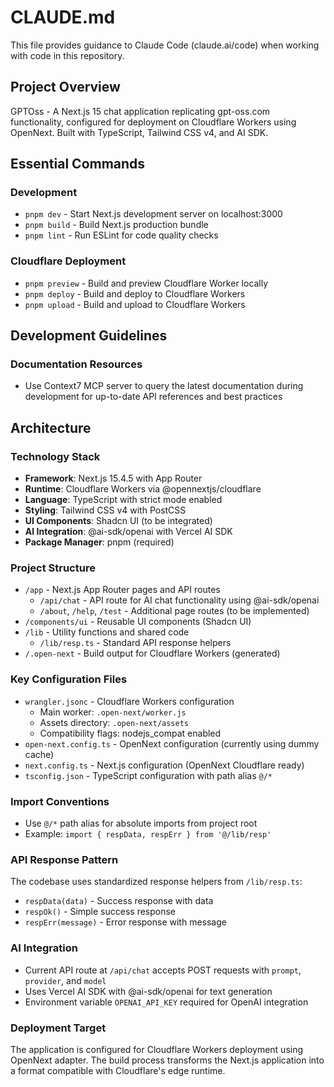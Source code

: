 # CLAUDE.md

This file provides guidance to Claude Code (claude.ai/code) when working with code in this repository.

## Project Overview

GPTOss - A Next.js 15 chat application replicating gpt-oss.com functionality, configured for deployment on Cloudflare Workers using OpenNext. Built with TypeScript, Tailwind CSS v4, and AI SDK.

## Essential Commands

### Development
- `pnpm dev` - Start Next.js development server on localhost:3000
- `pnpm build` - Build Next.js production bundle
- `pnpm lint` - Run ESLint for code quality checks

### Cloudflare Deployment
- `pnpm preview` - Build and preview Cloudflare Worker locally
- `pnpm deploy` - Build and deploy to Cloudflare Workers
- `pnpm upload` - Build and upload to Cloudflare Workers

## Development Guidelines

### Documentation Resources
- Use Context7 MCP server to query the latest documentation during development for up-to-date API references and best practices

## Architecture

### Technology Stack
- **Framework**: Next.js 15.4.5 with App Router
- **Runtime**: Cloudflare Workers via @opennextjs/cloudflare
- **Language**: TypeScript with strict mode enabled
- **Styling**: Tailwind CSS v4 with PostCSS
- **UI Components**: Shadcn UI (to be integrated)
- **AI Integration**: @ai-sdk/openai with Vercel AI SDK
- **Package Manager**: pnpm (required)

### Project Structure
- `/app` - Next.js App Router pages and API routes
  - `/api/chat` - API route for AI chat functionality using @ai-sdk/openai
  - `/about`, `/help`, `/test` - Additional page routes (to be implemented)
- `/components/ui` - Reusable UI components (Shadcn UI)
- `/lib` - Utility functions and shared code
  - `/lib/resp.ts` - Standard API response helpers
- `/.open-next` - Build output for Cloudflare Workers (generated)

### Key Configuration Files
- `wrangler.jsonc` - Cloudflare Workers configuration
  - Main worker: `.open-next/worker.js`
  - Assets directory: `.open-next/assets`
  - Compatibility flags: nodejs_compat enabled
- `open-next.config.ts` - OpenNext configuration (currently using dummy cache)
- `next.config.ts` - Next.js configuration (OpenNext Cloudflare ready)
- `tsconfig.json` - TypeScript configuration with path alias `@/*`

### Import Conventions
- Use `@/*` path alias for absolute imports from project root
- Example: `import { respData, respErr } from '@/lib/resp'`

### API Response Pattern
The codebase uses standardized response helpers from `/lib/resp.ts`:
- `respData(data)` - Success response with data
- `respOk()` - Simple success response
- `respErr(message)` - Error response with message

### AI Integration
- Current API route at `/api/chat` accepts POST requests with `prompt`, `provider`, and `model`
- Uses Vercel AI SDK with @ai-sdk/openai for text generation
- Environment variable `OPENAI_API_KEY` required for OpenAI integration

### Deployment Target
The application is configured for Cloudflare Workers deployment using OpenNext adapter. The build process transforms the Next.js application into a format compatible with Cloudflare's edge runtime.